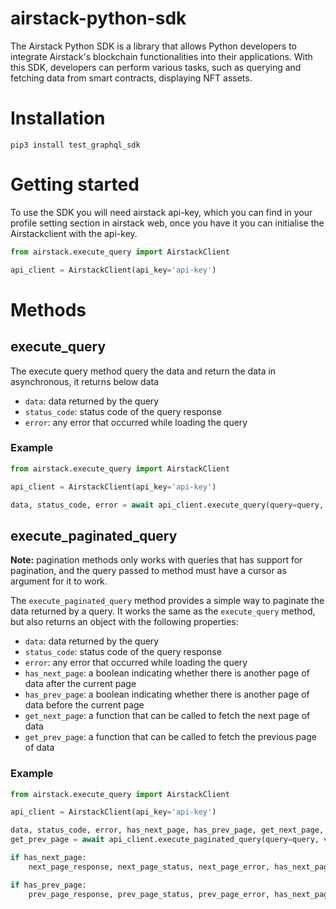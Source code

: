 # airstack-python-sdk

The Airstack Python SDK is a library that allows Python developers to integrate Airstack's blockchain functionalities into their applications. With this SDK, developers can perform various tasks, such as querying and fetching data from smart contracts, displaying NFT assets.

# Installation

`pip3 install test_graphql_sdk`

# Getting started
To use the SDK you will need airstack api-key, which you can find in your profile setting section in airstack web, once you have it you can initialise the Airstackclient with the api-key.
```python
from airstack.execute_query import AirstackClient

api_client = AirstackClient(api_key='api-key')

```

# Methods
## execute_query
The execute query method query the data and return the data in asynchronous, it returns below data
- `data`: data returned by the query
- `status_code`: status code of the query response
- `error`: any error that occurred while loading the query

### Example
```python
from airstack.execute_query import AirstackClient

api_client = AirstackClient(api_key='api-key')

data, status_code, error = await api_client.execute_query(query=query, variables=variables)
```

## execute_paginated_query
**Note:** pagination methods only works with queries that has support for pagination, and the query passed to method must have a cursor as argument for it to work.

The `execute_paginated_query` method provides a simple way to paginate the data returned by a query. It works the same as the `execute_query` method, but also returns an object with the following properties:

- `data`: data returned by the query
- `status_code`: status code of the query response
- `error`: any error that occurred while loading the query
- `has_next_page`: a boolean indicating whether there is another page of data after the current page
- `has_prev_page`: a boolean indicating whether there is another page of data before the current page
- `get_next_page`: a function that can be called to fetch the next page of data
- `get_prev_page`: a function that can be called to fetch the previous page of data

### Example
```python
from airstack.execute_query import AirstackClient

api_client = AirstackClient(api_key='api-key')

data, status_code, error, has_next_page, has_prev_page, get_next_page,
get_prev_page = await api_client.execute_paginated_query(query=query, variables=variables)

if has_next_page:
    next_page_response, next_page_status, next_page_error, has_next_page, has_prev_page, get_next_page, get_prev_page = await get_next_page()

if has_prev_page:
    prev_page_response, prev_page_status, prev_page_error, has_next_page, has_prev_page, get_next_page, get_prev_page = await get_prev_page()
```


